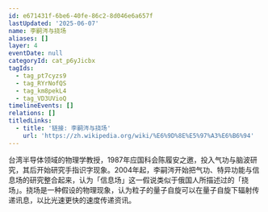 ```yaml
---
id: e671431f-6be6-40fe-86c2-8d046e6a657f
lastUpdated: '2025-06-07'
name: 李嗣涔与挠场
aliases: []
layer: 4
eventDate: null
categoryId: cat_p6yJicbx
tagIds:
  - tag_pt7cyzs9
  - tag_RYrNofQS
  - tag_km8pekL4
  - tag_VD3UVioQ
timelineEvents: []
relations: []
titledLinks:
  - title: '链接: 李嗣涔与挠场'
    url: 'https://zh.wikipedia.org/wiki/%E6%9D%8E%E5%97%A3%E6%B6%94'
---
```

台湾半导体领域的物理学教授，1987年应国科会陈履安之邀，投入气功与脑波研究，其后开始研究手指识字现象。2004年起，李嗣涔开始把气功、特异功能与信息场的研究整合起来，认为「信息场」这一假说类似于俄国人所描述过的「挠场」。挠场是一种假设的物理现象，认为粒子的量子自旋可以在量子自旋下辐射传递讯息，以比光速更快的速度传递资讯。
